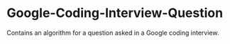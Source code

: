 # Google-Coding-Interview-Question
Contains an algorithm for a question asked in a Google coding interview.

